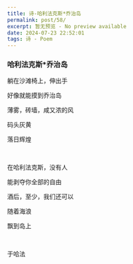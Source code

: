 ```yaml
---
title: 诗-哈利法克斯*乔治岛
permalink: post/58/
excerpt: 暂无预览 - No preview available
date: 2024-07-23 22:52:01
tags: 诗 - Poem
---
```


### 哈利法克斯*乔治岛

躺在沙滩椅上，伸出手

好像就能摸到乔治岛

薄雾，砖墙，咸又浓的风

码头灰黄

落日辉煌

<br>

在哈利法克斯，没有人

能剥夺你全部的自由

酒后，至少，我们还可以

随着海浪

飘到岛上

<br>

于哈法